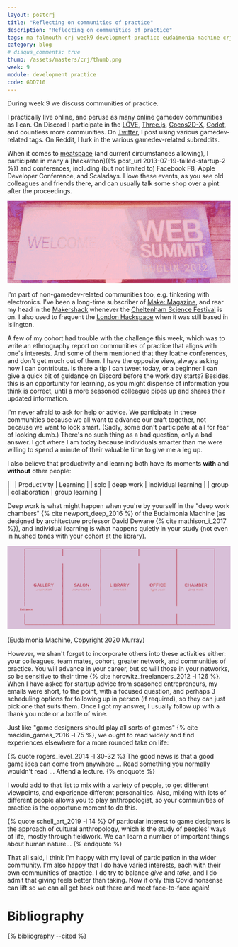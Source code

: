 ```yaml
---
layout: postcrj
title: "Reflecting on communities of practice"
description: "Reflecting on communities of practice"
tags: ma falmouth crj week9 development-practice eudaimonia-machine crj-interpersonal crj-procedural crj-affective
category: blog
# disqus_comments: true
thumb: /assets/masters/crj/thumb.png
week: 9
module: development practice
code: GDD710
---
```


During week 9 we discuss communities of practice.

I practically live online, and peruse as many online gamedev communities as I can. On Discord I participate in the [LÖVE](https://love2d.org/), [Three.js](https://threejs.org/), [Cocos2D-X](https://www.cocos.com/), [Godot](https://godotengine.org/), and countless more communities. On [Twitter](https://twitter.com/opyate), I post using various gamedev-related tags. On Reddit, I lurk in the various gamedev-related subreddits. 

When it comes to [meatspace](https://en.wikipedia.org/wiki/Real_life#Related_terminology) (and current circumstances allowing), I participate in many a [hackathon]({% post_url 2013-07-19-failed-startup-2 %}) and conferences, including (but not limited to) Facebook F8, Apple Developer Conference, and Scaladays. I love these events, as you see old colleagues and friends there, and can usually talk some shop over a pint after the proceedings.

![Dublin Websummit 2012](/assets/posts/2020-11-18-reflecting-on-communities-of-practice/websummit.png)

I'm part of non-gamedev-related communities too, e.g. tinkering with electronics. I've been a long-time subscriber of [Make: Magazine](https://makezine.com/), and rear my head in the [Makershack](https://www.cheltenhamfestivals.com/science-/news-3/2020/02/get-involved-in-the-makershack-at-cheltenham-science-festival-2020) whenever the [Cheltenham Science Festival](https://www.cheltenhamfestivals.com/science-/) is on. I also used to frequent the [London Hackspace](https://london.hackspace.org.uk/) when it was still based in Islington.

A few of my cohort had trouble with the challenge this week, which was to write an ethnography report on communities of practice that aligns with one's interests. And some of them mentioned that they loathe conferences, and don't get much out of them. I have the opposite view, always asking how I can contribute. Is there a tip I can tweet today, or a beginner I can give a quick bit of guidance on Discord before the work day starts? Besides, this is an opportunity for learning, as you might dispense of information you think is correct, until a more seasoned colleague pipes up and shares their updated information. 

I'm never afraid to ask for help or advice. We participate in these communities because we all want to advance our craft together, not because we want to look smart. (Sadly, some don't participate at all for fear of looking dumb.) There's no such thing as a bad question, only a bad answer. I got where I am today because individuals smarter than me were willing to spend a minute of their valuable time to give me a leg up.

I also believe that productivity and learning both have its moments **with** and **without** other people:

| &nbsp; | Productivity | Learning |
| solo | deep work | individual learning |
| group | collaboration | group learning |

Deep work is what might happen when you're by yourself in the "deep work chambers" {% cite newport_deep_2016 %} of the Eudaimonia Machine (as designed by architecture professor David Dewane {% cite mathison_i_2017 %}), and individual learning is what happens quietly in your study (not even in hushed tones with your cohort at the library).

![Eudaimonia Machine](/assets/posts/2020-11-18-reflecting-on-communities-of-practice/eudaimonia-machine.png)

(Eudaimonia Machine, Copyright 2020 Murray)

However, we shan't forget to incorporate others into these activities either: your colleagues, team mates, cohort, greater network, and communities of practice. You will advance in your career, but so will those in your networks, so be sensitive to their time {% cite horowitz_freelancers_2012 -l 126 %}. When I have asked for startup advice from seasoned entrepreneurs, my emails were short, to the point, with a focused question, and perhaps 3 scheduling options for following up in person (if required), so they can just pick one that suits them. Once I got my answer, I usually follow up with a thank you note or a bottle of wine.

Just like "game designers should play all sorts of games" {% cite macklin_games_2016 -l 75 %}, we ought to read widely and find experiences elsewhere for a more rounded take on life:

{% quote rogers_level_2014 -l 30-32 %}
The good news is that a good game idea can come from anywhere ... Read something you normally wouldn't read ... Attend a lecture.
{% endquote %}

I would add to that list to mix with a variety of people, to get different viewpoints, and experience different personalities. Also, mixing with lots of different people allows you to play anthropologist, so your communities of practice is the opportune moment to do this.

{% quote schell_art_2019 -l 14 %}
Of particular interest to game designers is the approach of cultural anthropology, which is the study of peoples' ways of life, mostly through fieldwork. We can learn a number of important things about human nature...
{% endquote %}

That all said, I think I'm happy with my level of participation in the wider community. I'm also happy that I do have varied interests, each with their own communities of practice. I do try to balance *give* and *take*, and I do admit that giving feels better than taking. Now if only this Covid nonsense can lift so we can all get back out there and meet face-to-face again!

# Bibliography

{% bibliography --cited %}
